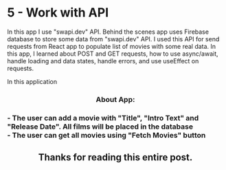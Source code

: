 # 5 - Work with API

In this app I use "swapi.dev" API. Behind the scenes app uses Firebase database to store some data from "swapi.dev" API. I used this API for send requests from React app to populate list of movies with some real data. In this app, I learned about POST and GET requests, how to use async/await, handle loading and data states, handle errors, and use useEffect on requests.

In this application 
<h3 align="center">About App:<h3>

<div>- The user can add a movie with "Title", "Intro Text" and "Release Date". All films will be placed in the database</div>
<div>- The user can get all movies using "Fetch Movies" button</div>


<h2 align="center">Thanks for reading this entire post.<h2>
